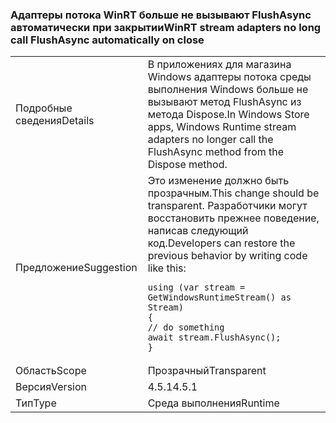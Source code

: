 ### <a name="winrt-stream-adapters-no-long-call-flushasync-automatically-on-close"></a><span data-ttu-id="d52d9-101">Адаптеры потока WinRT больше не вызывают FlushAsync автоматически при закрытии</span><span class="sxs-lookup"><span data-stu-id="d52d9-101">WinRT stream adapters no long call FlushAsync automatically on close</span></span>

|   |   |
|---|---|
|<span data-ttu-id="d52d9-102">Подробные сведения</span><span class="sxs-lookup"><span data-stu-id="d52d9-102">Details</span></span>|<span data-ttu-id="d52d9-103">В приложениях для магазина Windows адаптеры потока среды выполнения Windows больше не вызывают метод FlushAsync из метода Dispose.</span><span class="sxs-lookup"><span data-stu-id="d52d9-103">In Windows Store apps, Windows Runtime stream adapters no longer call the FlushAsync method from the Dispose method.</span></span>|
|<span data-ttu-id="d52d9-104">Предложение</span><span class="sxs-lookup"><span data-stu-id="d52d9-104">Suggestion</span></span>|<span data-ttu-id="d52d9-105">Это изменение должно быть прозрачным.</span><span class="sxs-lookup"><span data-stu-id="d52d9-105">This change should be transparent.</span></span> <span data-ttu-id="d52d9-106">Разработчики могут восстановить прежнее поведение, написав следующий код.</span><span class="sxs-lookup"><span data-stu-id="d52d9-106">Developers can restore the previous behavior by writing code like this:</span></span><pre><code class="lang-csharp">using (var stream = GetWindowsRuntimeStream() as Stream)&#13;&#10;{&#13;&#10;// do something&#13;&#10;await stream.FlushAsync();&#13;&#10;}&#13;&#10;</code></pre>|
|<span data-ttu-id="d52d9-107">Область</span><span class="sxs-lookup"><span data-stu-id="d52d9-107">Scope</span></span>|<span data-ttu-id="d52d9-108">Прозрачный</span><span class="sxs-lookup"><span data-stu-id="d52d9-108">Transparent</span></span>|
|<span data-ttu-id="d52d9-109">Версия</span><span class="sxs-lookup"><span data-stu-id="d52d9-109">Version</span></span>|<span data-ttu-id="d52d9-110">4.5.1</span><span class="sxs-lookup"><span data-stu-id="d52d9-110">4.5.1</span></span>|
|<span data-ttu-id="d52d9-111">Тип</span><span class="sxs-lookup"><span data-stu-id="d52d9-111">Type</span></span>|<span data-ttu-id="d52d9-112">Среда выполнения</span><span class="sxs-lookup"><span data-stu-id="d52d9-112">Runtime</span></span>|

